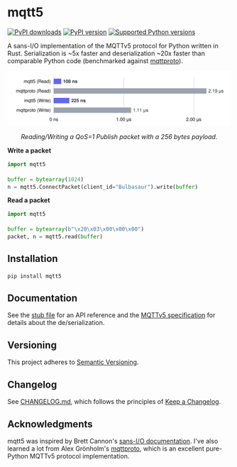 # mqtt5

<a href="https://pypi.org/project/mqtt5"><img alt="PyPI downloads" src="https://img.shields.io/pypi/dm/mqtt5"></a> <a href="https://pypi.org/project/mqtt5"><img alt="PyPI version" src="https://img.shields.io/pypi/v/mqtt5"></a> <a href="https://pypi.org/project/mqtt5"><img alt="Supported Python versions" src="https://img.shields.io/pypi/pyversions/mqtt5"></a>

A sans-I/O implementation of the MQTTv5 protocol for Python written in Rust. Serialization is ~5x faster and deserialization ~20x faster than comparable Python code (benchmarked against [mqttproto](https://github.com/agronholm/mqttproto)).

<p align="center">
    <img src="https://github.com/empicano/mqtt5/blob/main/chart.svg" width="650px" />
</p>

<p align="center">
  <i>Reading/Writing a QoS=1 Publish packet with a 256 bytes payload.</i>
</p>

**Write a packet**

```py
import mqtt5

buffer = bytearray(1024)
n = mqtt5.ConnectPacket(client_id="Bulbasaur").write(buffer)
```

**Read a packet**

```py
import mqtt5

buffer = bytearray(b"\x20\x03\x00\x00\x00")
packet, n = mqtt5.read(buffer)
```

## Installation

```bash
pip install mqtt5
```

## Documentation

See the [stub file](https://github.com/empicano/mqtt5/blob/main/mqtt5.pyi) for an API reference and the [MQTTv5 specification](https://docs.oasis-open.org/mqtt/mqtt/v5.0/os/mqtt-v5.0-os.html) for details about the de/serialization.

## Versioning

This project adheres to [Semantic Versioning](https://semver.org/spec/v2.0.0.html).

## Changelog

See [CHANGELOG.md](https://github.com/empicano/mqtt5/blob/main/CHANGELOG.md), which follows the principles of [Keep a Changelog](https://keepachangelog.com/en/1.1.0/).

## Acknowledgments

mqtt5 was inspired by Brett Cannon's [sans-I/O documentation](https://sans-io.readthedocs.io). I've also learned a lot from Alex Grönholm's [mqttproto](https://github.com/agronholm/mqttproto), which is an excellent pure-Python MQTTv5 protocol implementation.
